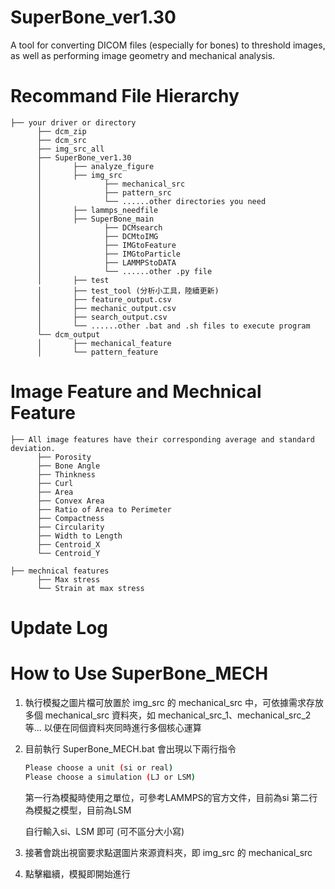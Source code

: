 # SuperBone_ver1.30
A tool for converting DICOM files (especially for bones) to threshold images, as well as performing image geometry and mechanical analysis.

# Recommand File Hierarchy
```
├── your driver or directory
      ├── dcm_zip
      ├── dcm_src
      ├── img_src_all
      ├── SuperBone_ver1.30
      │       ├── analyze_figure
      │       ├── img_src
      │              ├── mechanical_src
      │              ├── pattern_src
      │              └── ......other directories you need
      │       ├── lammps_needfile        
      │       ├── SuperBone_main
      │              ├── DCMsearch
      │              ├── DCMtoIMG
      │              ├── IMGtoFeature
      │              ├── IMGtoParticle
      │              ├── LAMMPStoDATA
      │              └── ......other .py file
      │       ├── test
      │       ├── test_tool (分析小工具，陸續更新)
      │       ├── feature_output.csv
      │       ├── mechanic_output.csv
      │       ├── search_output.csv
      │       └── ......other .bat and .sh files to execute program  
      └── dcm_output
      │       ├── mechanical_feature
      │       └── pattern_feature        
```

# Image Feature and Mechnical Feature
```
├── All image features have their corresponding average and standard deviation.
      ├── Porosity
      ├── Bone Angle
      ├── Thinkness
      ├── Curl
      ├── Area
      ├── Convex Area  
      ├── Ratio of Area to Perimeter
      ├── Compactness
      ├── Circularity 
      ├── Width to Length
      ├── Centroid_X
      └── Centroid_Y             
```
```
├── mechnical features
      ├── Max stress
      └── Strain at max stress            
```

# Update Log

# How to Use SuperBone_MECH

1) 執行模擬之圖片檔可放置於 img_src 的 mechanical_src 中，可依據需求存放多個 mechanical_src 資料夾，如 mechanical_src_1、mechanical_src_2 等...
   以便在同個資料夾同時進行多個核心運算

2) 目前執行 SuperBone_MECH.bat 會出現以下兩行指令

   ```bash
   Please choose a unit (si or real)
   Please choose a simulation (LJ or LSM)
   ```
   第一行為模擬時使用之單位，可參考LAMMPS的官方文件，目前為si
   第二行為模擬之模型，目前為LSM

   自行輸入si、LSM 即可 (可不區分大小寫)

3) 接著會跳出視窗要求點選圖片來源資料夾，即 img_src 的 mechanical_src

4) 點擊繼續，模擬即開始進行
